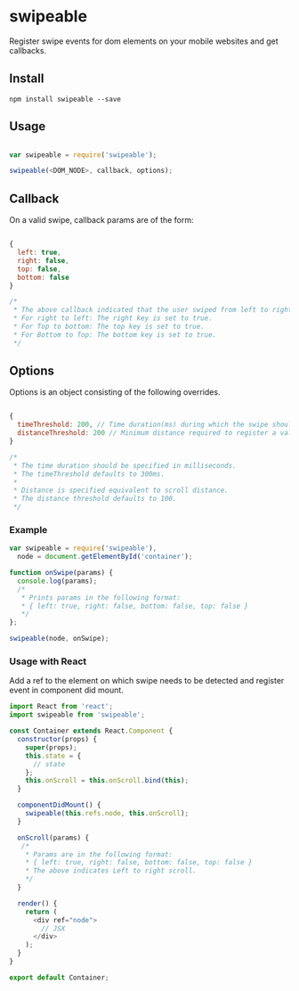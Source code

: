 # swipeable
Register swipe events for dom elements on your mobile websites and get callbacks.

## Install
```node
npm install swipeable --save
```

## Usage

```javascript

var swipeable = require('swipeable');

swipeable(<DOM_NODE>, callback, options);

```

## Callback
On a valid swipe, callback params are of the form: 

```javascript

{
  left: true,
  right: false,
  top: false,
  bottom: false
}

/* 
 * The above callback indicated that the user swiped from left to right.
 * For right to left: The right key is set to true.
 * For Top to bottom: The top key is set to true.
 * For Bottom to Top: The bottom key is set to true.
 */
```

## Options
Options is an object consisting of the following overrides.

```javascript

{
  timeThreshold: 200, // Time duration(ms) during which the swipe should occur
  distanceThreshold: 200 // Minimum distance required to register a valid swipe
}

/*
 * The time duration should be specified in milliseconds.
 * The timeThreshold defaults to 300ms.
 *
 * Distance is specified equivalent to scroll distance.
 * The distance threshold defaults to 100.
 */
```

### Example

```javascript
var swipeable = require('swipeable'),
  node = document.getElementById('container');

function onSwipe(params) {
  console.log(params);
  /*
   * Prints params in the following format:
   * { left: true, right: false, bottom: false, top: false }
   */
};

swipeable(node, onSwipe);
```

### Usage with React
Add a ref to the element on which swipe needs to be detected and register event in component did mount.

```javascript
import React from 'react';
import swipeable from 'swipeable';

const Container extends React.Component {
  constructor(props) {
    super(props);
    this.state = {
      // state
    };
    this.onScroll = this.onScroll.bind(this);
  }

  componentDidMount() {
    swipeable(this.refs.node, this.onScroll);
  }

  onScroll(params) {
   /*
    * Params are in the following format:
    * { left: true, right: false, bottom: false, top: false }
    * The above indicates Left to right scroll.
    */
  }

  render() {
    return (
      <div ref="node">
        // JSX
      </div>
    );
  }
}

export default Container;
```